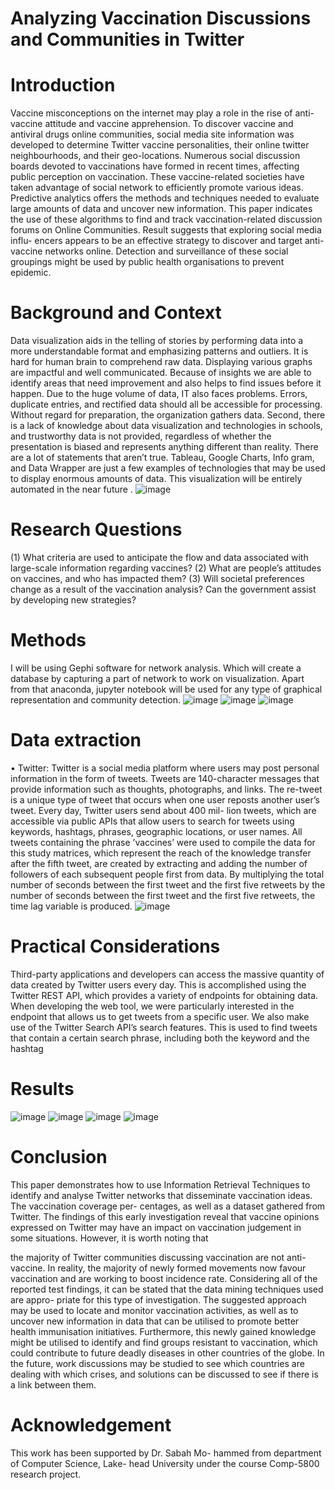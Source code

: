 # Analyzing Vaccination Discussions and Communities in Twitter


# Introduction
Vaccine misconceptions on the internet may play a role in the rise of anti-vaccine attitude and vaccine apprehension. To discover vaccine and antiviral drugs online communities, social media site information was developed to determine Twitter vaccine personalities, their online twitter neighbourhoods, and their geo-locations. Numerous social discussion boards devoted  to vaccinations have formed in recent times, affecting public perception on vaccination. These vaccine-related societies have taken advantage of social network to efficiently promote various ideas. Predictive analytics offers the methods and techniques needed to evaluate large amounts of data and uncover new information. This paper indicates the use of these algorithms to find and track vaccination-related discussion forums on Online Communities. Result suggests that exploring social media influ- encers appears to be an effective strategy to discover and target anti-vaccine networks online. Detection and surveillance of these social groupings might be used by public health organisations to prevent epidemic.

# Background and Context

Data visualization aids in the telling of stories by performing data into a more understandable format and
emphasizing patterns and outliers. It is hard for human brain to comprehend raw data. Displaying various graphs
are impactful and well communicated. Because of insights we are able to identify areas that need improvement
and also helps to find issues before it happen.
Due to the huge volume of data, IT also faces problems. Errors, duplicate entries, and rectified data should all be
accessible for processing. Without regard for preparation, the organization gathers data. Second, there is a lack
of knowledge about data visualization and technologies in schools, and trustworthy data is not provided,
regardless of whether the presentation is biased and represents anything different than reality. There are a lot of
statements that aren’t true. Tableau, Google Charts, Info gram, and Data Wrapper are just a few examples of
technologies that may be used to display enormous amounts of data. This visualization will be entirely
automated in the near future .
![image](https://user-images.githubusercontent.com/84806846/186500671-34299503-5712-4ecd-9ff6-2c404b3ce0d4.png)

# Research Questions
(1)	What criteria are used to anticipate the  flow  and  data associated with large-scale information regarding vaccines?
(2)	What are people’s attitudes on vaccines, and who has impacted them?
(3)	Will societal preferences change as a result of the vaccination analysis? Can the government assist by developing new strategies?

# Methods
I will be using Gephi software for network analysis. Which will create a database by capturing a part of network
to work on visualization. Apart from that anaconda, jupyter notebook will be used for any type of graphical
representation and community detection.
![image](https://user-images.githubusercontent.com/84806846/186500101-a37ad70d-4273-4735-bb62-488a98e82530.png)
![image](https://user-images.githubusercontent.com/84806846/186500129-a2c45093-bb3f-4191-869f-da92e902acaf.png)
![image](https://user-images.githubusercontent.com/84806846/186500159-8f86a291-5de1-4d90-8a23-d7570b255f0d.png)

# Data extraction
•	Twitter: Twitter is a social media platform where users may post personal information in the form of tweets. Tweets are 140-character messages that provide information such as thoughts, photographs, and links. The re-tweet is a  unique type of tweet that occurs when one user reposts  another  user’s tweet. Every day, Twitter  users send about 400 mil-  lion tweets, which are accessible via public APIs that allow users to search for tweets using keywords, hashtags, phrases, geographic locations, or user names. All tweets containing  the phrase ’vaccines’ were used to compile the data for this study matrices, which represent the reach of the knowledge transfer after the fifth tweet, are created by extracting and adding the number of followers of each subsequent people first  from data. By multiplying the total number  of  seconds  between the first tweet and the first five retweets by the number of seconds between the first tweet and the first five retweets,   the time lag variable is produced. 
![image](https://user-images.githubusercontent.com/84806846/186500258-1046a30d-89ee-49bc-9cbb-50cfa1eb0e5d.png)


# Practical Considerations
Third-party applications and developers can access the massive quantity of data created by Twitter users every
day. This is accomplished using the Twitter REST API, which provides a variety of endpoints for obtaining
data. When developing the web tool, we were particularly interested in the endpoint that allows us to get tweets
from a specific user. We also make use of the Twitter Search API’s search features. This is used to find tweets
that contain a certain search phrase, including both the keyword and the hashtag
# Results
![image](https://user-images.githubusercontent.com/84806846/186499898-60443cda-9137-403f-84af-deb8ec47a285.png)
![image](https://user-images.githubusercontent.com/84806846/186499934-0855c378-838d-44ed-82c8-94896c7bf19a.png)
![image](https://user-images.githubusercontent.com/84806846/186499968-eace1f9e-ecfe-4046-bfba-18033bd31774.png)
![image](https://user-images.githubusercontent.com/84806846/186500002-0cd60b6a-b597-46a2-bcc8-2c23e0f17d95.png)


# Conclusion
This paper demonstrates how to use Information Retrieval Techniques to identify and analyse Twitter networks that disseminate vaccination ideas. The vaccination coverage per- centages, as well as a dataset gathered from Twitter. The findings of this early investigation reveal that vaccine opinions expressed on Twitter may have an impact on vaccination judgement in some situations. However, it is worth noting that
 
the majority of Twitter communities discussing  vaccination are not anti-vaccine. In reality, the majority of newly formed movements now favour vaccination and are working to boost incidence rate. Considering all of the reported test findings, it can be stated that the data mining techniques used are appro- priate for this type of investigation. The suggested approach may be used to locate and monitor vaccination activities, as well as to uncover new information in data that can be utilised to promote better health immunisation initiatives. Furthermore, this newly gained knowledge might be utilised to identify and find groups resistant to vaccination, which could contribute to future deadly diseases in other countries of the globe. In the future, work discussions may be studied to see which countries are dealing with which crises, and solutions can be discussed to see if there is a link between them.
# Acknowledgement
This work has been supported  by  Dr.  Sabah  Mo-  hammed from department  of  Computer  Science,  Lake-  head University under the course Comp-5800 research  project. 
